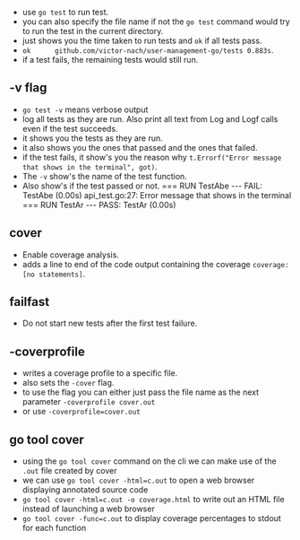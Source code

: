 - use `go test` to run test.
- you can also specify the file name if not the `go test` command would try to run the test in the current directory.
- just shows you the time taken to run tests and `ok` if all tests pass.
- `ok      github.com/victor-nach/user-management-go/tests 0.883s`.
- if a test fails, the remaining tests would still run.

## -v flag
- `go test -v` means verbose output
- log all tests as they are run. Also print all text from Log and Logf calls even if the test succeeds.
- it shows you the tests as they are run.
- it also shows you the ones that passed and the ones that failed.
- if the test fails, it show's you the reason why `t.Errorf("Error message that shows in the terminal", got)`.
- The `-v` show's the name of the test function.
- Also show's if the test passed or not.
=== RUN   TestAbe
--- FAIL: TestAbe (0.00s)
    api_test.go:27: Error message that shows in the terminal
=== RUN   TestAr
--- PASS: TestAr (0.00s)

## cover
- Enable coverage analysis.
- adds a line to end of the code output containing the coverage `coverage: [no statements]`.

## failfast
- Do not start new tests after the first test failure.

## -coverprofile
- writes a coverage profile to a specific file.
- also sets the `-cover` flag.
- to use the flag you can either just pass the file name as the next parameter `-coverprofile cover.out`
- or use `-coverprofile=cover.out`

## go tool cover
- using the `go tool cover` command on the cli we can make use of the `.out` file created by cover
- we can use `go tool cover -html=c.out` to open a web browser displaying annotated source code
- `go tool cover -html=c.out -o coverage.html` to write out an HTML file instead of launching a web browser
- `go tool cover -func=c.out` to display coverage percentages to stdout for each function


